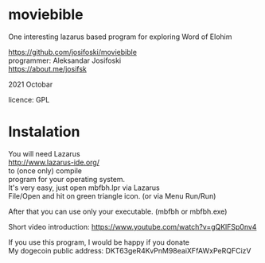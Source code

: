 # moviebible
One interesting lazarus based program for exploring Word of Elohim  
  
https://github.com/josifoski/moviebible  
programmer: Aleksandar Josifoski  
https://about.me/josifsk  
  
2021 Octobar  
  
licence: GPL  
  
# Instalation  
You will need Lazarus  
http://www.lazarus-ide.org/  
to (once only) compile  
program for your operating system.  
It's very easy, just open mbfbh.lpr via Lazarus  
File/Open and hit on green triangle icon. (or via Menu Run/Run)  
  
After that you can use only your executable. (mbfbh or mbfbh.exe)  
  
Short video introduction: https://www.youtube.com/watch?v=gQKlFSp0nv4  

If you use this program, I would be happy if you donate  
My dogecoin  public address: DKT63geR4KvPnM98eaiXFfAWxPeRQFCizV
